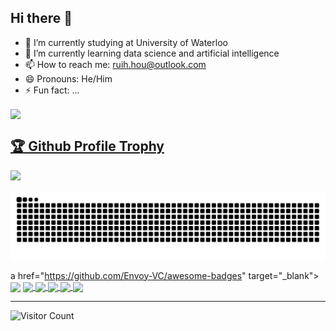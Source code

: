 ## Hi there 👋


- 🏫 I’m currently studying at University of Waterloo
- 🌱 I’m currently learning data science and artificial intelligence
- 📫 How to reach me: ruih.hou@outlook.com
- 😄 Pronouns: He/Him
- ⚡ Fun fact: ...

<a href="https://github.com/ilan-hou/ilan-hou">

  <img align="center" src="https://github-readme-stats.vercel.app/api/top-langs/?username=ilan-hou&layout=compact&card_width=495&bg_color=30,f2696a,f04077,cb50c2,c055d9&title_color=ffffff&text_color=ffffff&hide_border=true" />

  <br/>

</a>


<a href="https://github.com/ryo-ma/github-profile-trophy"><h2>🏆 Github Profile Trophy</h2></a>
<a href="https://github.com/ryo-ma/github-profile-trophy">
  <img width=800 src="https://github-profile-trophy.vercel.app/?username=ilan-hou&column=10&theme=gruvbox&no-frame=true"/>
</a>



<picture>
  <source media="(prefers-color-scheme: dark)" srcset="https://raw.githubusercontent.com/ilan-hou/ilan-hou/output/github-contribution-grid-snake-dark.svg">
  <source media="(prefers-color-scheme: light)" srcset="https://raw.githubusercontent.com/ilan-hou/ilan-hou/output/github-contribution-grid-snake.svg">
  <img alt="github contribution grid snake animation" src="https://raw.githubusercontent.com/ilan-hou/ilan-hou/output/github-contribution-grid-snake.svg">
</picture>

a href="https://github.com/Envoy-VC/awesome-badges" target="_blank">
 <img align="center" src="https://github-readme-stats.vercel.app/api/pin/?username=ilan-hou&repo=awesome-badges&theme=dark"/>
</a>
<a href="https://github.com/Envoy-VC/piper-pay" target="_blank">
 <img align="center" src="https://github-readme-stats.vercel.app/api/pin/?username=ilan-hou&repo=piper-pay&theme=dark" align="center" />
</a>
<a href="https://github.com/Envoy-VC/blaze-id" target="_blank">
 <img align="center" src="https://github-readme-stats.vercel.app/api/pin/?username=ilan-hou&repo=blaze-id&theme=dark" />
</a>
<a href="https://github.com/Envoy-VC/nillion-tools" target="_blank">
 <img align="center" src="https://github-readme-stats.vercel.app/api/pin/?username=ilan-hou&repo=nillion-tools&theme=dark" />
</a>
<a href="https://github.com/Envoy-VC/zk-guesser" target="_blank">
 <img align="center" src="https://github-readme-stats.vercel.app/api/pin/?username=ilan-hou&repo=zk-guesser&theme=dark" />
</a>
<a href="https://github.com/Envoy-VC/aos-playground" target="_blank">
 <img align="center" src="https://github-readme-stats.vercel.app/api/pin/?username=ilan-hou&repo=aos-playground&theme=dark" />
</a>

---

![Visitor Count](https://profile-counter.glitch.me/ilan-hou/count.svg)
